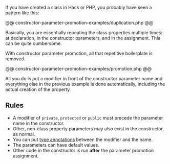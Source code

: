 If you have created a class in Hack or PHP, you probably have seen a pattern like this:

@@ constructor-parameter-promotion-examples/duplication.php @@

Basically, you are essentially repeating the class properties multiple times: at declaration, in the constructor parameters, and in the assignment. This can be quite cumbersome.

With constructor parameter promotion, all that repetitive boilerplate is removed.

@@ constructor-parameter-promotion-examples/promotion.php @@

All you do is put a modifier in front of the constructor parameter name and everything else in the previous example is done automatically, including the actual creation of the property.

## Rules

* A modifier of `private`, `protected` or `public` must precede the parameter name in the constructor.
* Other, non-class property parameters may also exist in the constructor, as normal.
* You can put [type annotations](../types/annotations.md) between the modifier and the name.
* The parameters can have default values.
* Other code in the constructor is run **after** the parameter promotion assignment.
